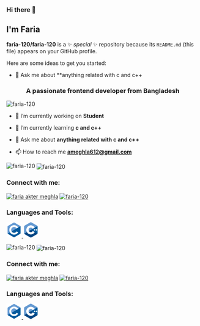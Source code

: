 ### Hi there 👋
## I'm Faria


**faria-120/faria-120** is a ✨ _special_ ✨ repository because its `README.md` (this file) appears on your GitHub profile.

Here are some ideas to get you started:



- 💬 Ask me about **anything related with c and c++

<h3 align="center">A passionate frontend developer from Bangladesh</h3>

<p align="left"> <img src="https://komarev.com/ghpvc/?username=faria-120&label=Profile%20views&color=0e75b6&style=flat" alt="faria-120" /> </p>

- 🔭 I’m currently working on **Student**

- 🌱 I’m currently learning **c and c++**

- 💬 Ask me about **anything related with c and c++**


- 📫 How to reach me **ameghla612@gmail.com**



<p><img align="left" src="https://github-readme-stats.vercel.app/api/top-langs?username=faria-120&show_icons=true&locale=en&layout=compact" alt="faria-120" /></p>

<p>&nbsp;<img align="center" src="https://github-readme-stats.vercel.app/api?username=faria-120&show_icons=true&locale=en" alt="faria-120" /></p>


<h3 align="left">Connect with me:</h3>
<p align="left">
<a href ="https://fb.com/faria akter meghla" target="blank"><img align="center" src="https://raw.githubusercontent.com/rahuldkjain/github-profile-readme-generator/master/src/images/icons/Social/facebook.svg" alt="faria akter meghla" height="30" width="40" /></a>
<a href="https://codeforces.com/profile/faria-120" target="blank"><img align="center" src="https://raw.githubusercontent.com/rahuldkjain/github-profile-readme-generator/master/src/images/icons/Social/codeforces.svg" alt="faria-120" height="30" width="40" /></a>
</p>

<h3 align="left">Languages and Tools:</h3>
<p align="left"> <a href="https://www.cprogramming.com/" target="_blank" rel="noreferrer"> <img src="https://raw.githubusercontent.com/devicons/devicon/master/icons/c/c-original.svg" alt="c" width="40" height="40"/> </a> <a href="https://www.w3schools.com/cpp/" target="_blank" rel="noreferrer"> <img src="https://raw.githubusercontent.com/devicons/devicon/master/icons/cplusplus/cplusplus-original.svg" alt="cplusplus" width="40" height="40"/> </a> </p>

<p><img align="left" src="https://github-readme-stats.vercel.app/api/top-langs?username=faria-120&show_icons=true&locale=en&layout=compact" alt="faria-120" /></p>

<p>&nbsp;<img align="center" src="https://github-readme-stats.vercel.app/api?username=faria-120&show_icons=true&locale=en" alt="faria-120" /></p>


<h3 align="left">Connect with me:</h3>
<p align="left">
<a href="https://fb.com/faria akter meghla" target="blank"><img align="center" src="https://raw.githubusercontent.com/rahuldkjain/github-profile-readme-generator/master/src/images/icons/Social/facebook.svg" alt="faria akter meghla" height="30" width="40" /></a>
<a href="https://codeforces.com/profile/faria-120" target="blank"><img align="center" src="https://raw.githubusercontent.com/rahuldkjain/github-profile-readme-generator/master/src/images/icons/Social/codeforces.svg" alt="faria-120" height="30" width="40" /></a>
</p>

<h3 align="left">Languages and Tools:</h3>
<p align="left"> <a href="https://www.cprogramming.com/" target="_blank" rel="noreferrer"> <img src="https://raw.githubusercontent.com/devicons/devicon/master/icons/c/c-original.svg" alt="c" width="40" height="40"/> </a> <a href="https://www.w3schools.com/cpp/" target="_blank" rel="noreferrer"> <img src="https://raw.githubusercontent.com/devicons/devicon/master/icons/cplusplus/cplusplus-original.svg" alt="cplusplus" width="40" height="40"/> </a> </p>
